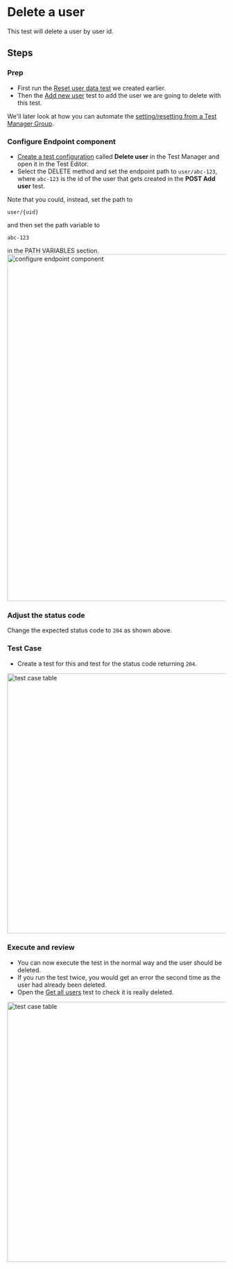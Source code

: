 # Delete a user

This test will delete a user by user id. 

## Steps

### Prep
- First run the [Reset user data test](Resetting-server-data.md) we created earlier.
- Then the [Add new user](POST-add-new-user.md) test to add the user we are going to delete with this test.

We'll later look at how you can automate the [setting/resetting from a Test Manager Group](Running-all-group-tests.md).

### Configure Endpoint component
- [Create a test configuration](Adding-a-test-configuration.md) called **Delete user** in the Test Manager and open it in the Test Editor.
- Select the DELETE method and set the endpoint path to ```user/abc-123```, where ```abc-123``` is the id of the user that gets created in the **POST Add user** test.
<tip>
        Note that you could, instead, set the path to <pre><code>user/{uid}</code></pre> and then set the path variable to <pre><code>abc-123</code></pre> in the PATH VARIABLES section.
</tip>

<img src="delete-config.png" alt="configure endpoint component" width="800"/>

### Adjust the status code
Change the expected status code to ```204``` as shown above. 

### Test Case
- Create a test for this and test for the status code returning ```204```.

<img src="delete-tct.png" alt="test case table" width="600"/>


### Execute and review
- You can now execute the test in the normal way and the user should be deleted.
- If you run the test twice, you would get an error the second time as the user had already been deleted.
- Open the [Get all users](Get-All-users.md) test to check it is really deleted.

<img src="delete-execute.png" alt="test case table" width="600"/>